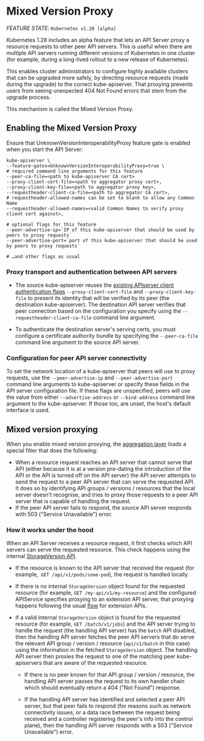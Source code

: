 # Mixed Version Proxy

*FEATURE STATE*: `Kubernetes v1.28 [alpha]`

Kubernetes 1.28 includes an alpha feature that lets an API Server proxy a resource requests to other peer API servers. This is useful when there are multiple API servers running different versions of Kubernetes in one cluster (for example, during a long-lived rollout to a new release of Kubernetes).

This enables cluster administrators to configure highly available clusters that can be upgraded more safely, by directing resource requests (made during the upgrade) to the correct kube-apiserver. That proxying prevents users from seeing unexpected 404 Not Found errors that stem from the upgrade process.

This mechanism is called the Mixed Version Proxy.

## Enabling the Mixed Version Proxy

Ensure that UnknownVersionInteroperabilityProxy feature gate is enabled when you start the API Server:

```shell
kube-apiserver \
--feature-gates=UnknownVersionInteroperabilityProxy=true \
# required command line arguments for this feature
--peer-ca-file=<path to kube-apiserver CA cert>
--proxy-client-cert-file=<path to aggregator proxy cert>,
--proxy-client-key-file=<path to aggregator proxy key>,
--requestheader-client-ca-file=<path to aggregator CA cert>,
# requestheader-allowed-names can be set to blank to allow any Common Name
--requestheader-allowed-names=<valid Common Names to verify proxy client cert against>,

# optional flags for this feature
--peer-advertise-ip=`IP of this kube-apiserver that should be used by peers to proxy requests`
--peer-advertise-port=`port of this kube-apiserver that should be used by peers to proxy requests`

# …and other flags as usual
```

### Proxy transport and authentication between API servers

- The source kube-apiserver reuses the [existing APIserver client authentication flags](https://kubernetes.io/docs/tasks/extend-kubernetes/configure-aggregation-layer/#kubernetes-apiserver-client-authentication) `--proxy-client-cert-file` and `--proxy-client-key-file` to present its identity that will be verified by its peer (the destination kube-apiserver). The destination API server verifies that peer connection based on the configuration you specify using the `--requestheader-client-ca-file` command line argument.

- To authenticate the destination server's serving certs, you must configure a certificate authority bundle by specifying the `--peer-ca-file` command line argument to the source API server.

### Configuration for peer API server connectivity

To set the network location of a kube-apiserver that peers will use to proxy requests, use the `--peer-advertise-ip` and `--peer-advertise-port` command line arguments to kube-apiserver or specify these fields in the API server configuration file. If these flags are unspecified, peers will use the value from either `--advertise-address` or `--bind-address` command line argument to the kube-apiserver. If those too, are unset, the host's default interface is used.

## Mixed version proxying

When you enable mixed version proxying, the [aggregation layer](https://kubernetes.io/docs/concepts/extend-kubernetes/api-extension/apiserver-aggregation/) loads a special filter that does the following:

- When a resource request reaches an API server that cannot serve that API (either because it is at a version pre-dating the introduction of the API or the API is turned off on the API server) the API server attempts to send the request to a peer API server that can serve the requested API. It does so by identifying API groups / versions / resources that the local server doesn't recognise, and tries to proxy those requests to a peer API server that is capable of handling the request.
- If the peer API server fails to respond, the source API server responds with 503 ("Service Unavailable") error.

### How it works under the hood

When an API Server receives a resource request, it first checks which API servers can serve the requested resource. This check happens using the internal [StorageVersion API](https://kubernetes.io/docs/reference/generated/kubernetes-api/v1.28/#storageversioncondition-v1alpha1-internal-apiserver-k8s-io).

- If the resource is known to the API server that received the request (for example,` GET /api/v1/pods/some-pod`), the request is handled locally.

- If there is no internal `StorageVersion` object found for the requested resource (for example, `GET /my-api/v1/my-resource`) and the configured APIService specifies proxying to an extension API server, that proxying happens following the usual [flow](https://kubernetes.io/docs/tasks/extend-kubernetes/configure-aggregation-layer/) for extension APIs.

- If a valid internal `StorageVersion` object is found for the requested resource (for example, `GET /batch/v1/jobs`) and the API server trying to handle the request (the handling API server) has the `batch` API disabled, then the handling API server fetches the peer API servers that do serve the relevant API group / version / resource (`api/v1/batch` in this case) using the information in the fetched `StorageVersion` object. The handling API server then proxies the request to one of the matching peer kube-apiservers that are aware of the requested resource.

    - If there is no peer known for that API group / version / resource, the handling API server passes the request to its own handler chain which should eventually return a 404 ("Not Found") response.

    - If the handling API server has identified and selected a peer API server, but that peer fails to respond (for reasons such as network connectivity issues, or a data race between the request being received and a controller registering the peer's info into the control plane), then the handling API server responds with a 503 ("Service Unavailable") error.
